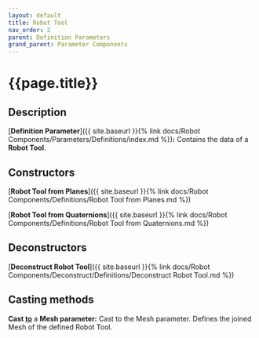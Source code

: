 ```yaml
---
layout: default
title: Robot Tool
nav_order: 2
parent: Definition Parameters
grand_parent: Parameter Components
---
```


# **{{page.title}}**

## **Description**

[**Definition Parameter**]({{ site.baseurl }}{% link docs/Robot Components/Parameters/Definitions/index.md %})**:** 
Contains the data of a **Robot Tool**.

## **Constructors**

[**Robot Tool from Planes**]({{ site.baseurl }}{% link docs/Robot Components/Definitions/Robot Tool from Planes.md %})

[**Robot Tool from Quaternions**]({{ site.baseurl }}{% link docs/Robot Components/Definitions/Robot Tool from Quaternions.md %})

## **Deconstructors**

[**Deconstruct Robot Tool**]({{ site.baseurl }}{% link docs/Robot Components/Deconstruct/Definitions/Deconstruct Robot Tool.md %})

## **Casting methods**

**Cast <u>to</u>** a **Mesh parameter:** Cast to the Mesh parameter. Defines the joined Mesh of the defined Robot Tool.